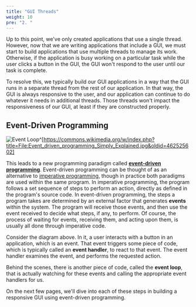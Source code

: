 ```yaml
---
title: "GUI Threads"
weight: 10
pre: "2. "
---
```

Up to this point, we've only created applications that use a single thread. However, now that we are writing applications that include a GUI, we must start to build applications that use multiple threads to manage its work. Otherwise, if the application is busy working on a particular task while the user clicks a button in the GUI, the GUI won't respond to the user until our task is complete.

To resolve this, we typically build our GUI applications in a way that the GUI runs in a separate thread from the rest of our application. In that way, the GUI is always responsive to the user, and our application can continue to do whatever it needs in additional threads. Those threads won't impact the responsiveness of our GUI, at least if they are constructed properly.

## Event-Driven Programming

![Event Loop](../../images/11/event_loop.jpg)^[https://commons.wikimedia.org/w/index.php?title=File:Event_driven_programming_Simply_Explained.jpg&oldid=462525602]

This leads to a new programming paradigm called [**event-driven programming**](https://en.wikipedia.org/wiki/Event-driven_programming). Event-driven programming can be thought of as an alternative to [imperative programming](https://en.wikipedia.org/wiki/Imperative_programming), though in practice both paradigms are used within the same program. In imperative programming, the program follows a set sequence of steps to perform an action, directly as defined in the program's source code. In event-driven programming, the steps a program takes are determined by an external factor that generates **events** within the system. The program will receive those events, and then use the event received to decide what steps, if any, to perform. Of course, the process of waiting for events, receiving them, and acting upon them, is usually all done through imperative code. 

Consider the diagram above. In it, a user interacts with a button in an application, which is an event. That event triggers some piece of code, which is typically called an **event handler**, to react to that event. The event handler examines the event, and performs the requested action. 

Behind the scenes, there is another piece of code, called the **event loop**, that is actually watching for these events and calling the appropriate event handlers for us.

On the next few pages, we'll dive into each of these steps in building a responsive GUI using event-driven programming.
